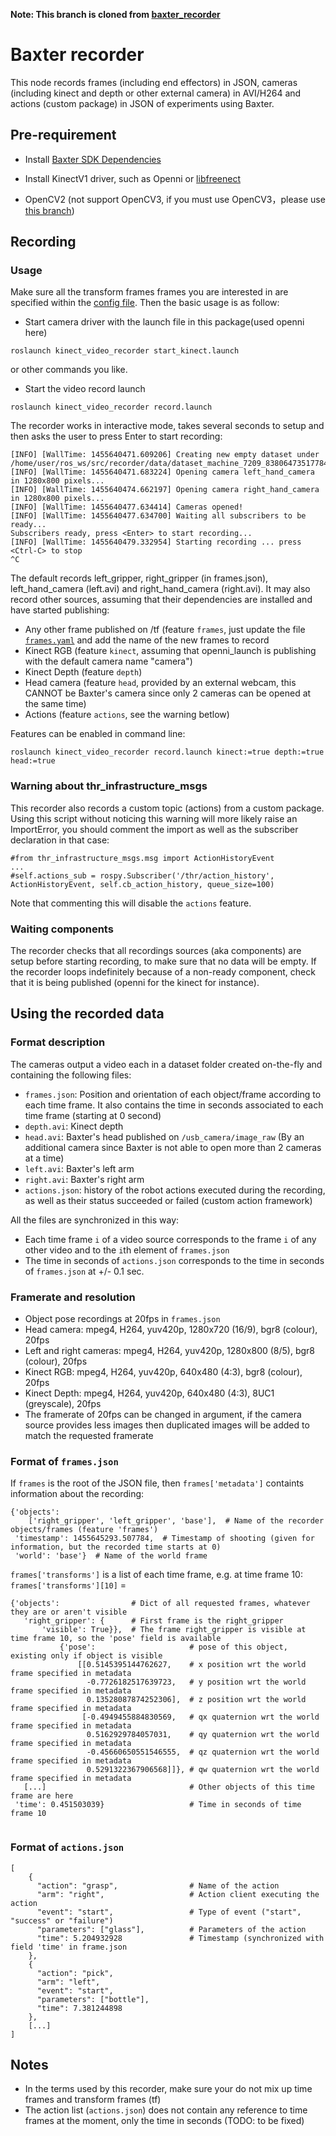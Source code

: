 **Note: This branch is cloned from [baxter_recorder](https://github.com/baxter-flowers/recorder)** 
# Baxter recorder
This node records frames (including end effectors) in JSON, cameras (including kinect and depth or other external camera) in AVI/H264 and actions (custom package) in JSON of experiments using Baxter.

## Pre-requirement

- Install [Baxter SDK Dependencies](https://sdk.rethinkrobotics.com/wiki/Workstation_Setup)

- Install KinectV1 driver, such as Openni or [libfreenect](https://github.com/OpenKinect/libfreenect)

- OpenCV2 (not support OpenCV3, if you must use OpenCV3，please use [this branch](https://github.com/lyh458/kinect_video_recorder/tree/kinectv1))

## Recording
### Usage
Make sure all the transform frames frames you are interested in are specified within the [config file](config/frames.yaml). Then the basic usage is as follow:

- Start camera driver with the launch file in this package(used openni here)
```
roslaunch kinect_video_recorder start_kinect.launch
```
or other commands you like.

- Start the video record launch
```
roslaunch kinect_video_recorder record.launch
```
The recorder works in interactive mode, takes several seconds to setup and then asks the user to press Enter to start recording:
```
[INFO] [WallTime: 1455640471.609206] Creating new empty dataset under /home/user/ros_ws/src/recorder/data/dataset_machine_7209_8380647351778469359
[INFO] [WallTime: 1455640471.683224] Opening camera left_hand_camera in 1280x800 pixels...
[INFO] [WallTime: 1455640474.662197] Opening camera right_hand_camera in 1280x800 pixels...
[INFO] [WallTime: 1455640477.634414] Cameras opened!
[INFO] [WallTime: 1455640477.634700] Waiting all subscribers to be ready...
Subscribers ready, press <Enter> to start recording...
[INFO] [WallTime: 1455640479.332954] Starting recording ... press <Ctrl-C> to stop
^C
```
The default records left_gripper, right_gripper (in frames.json), left_hand_camera (left.avi) and right_hand_camera (right.avi).
It may also record other sources, assuming that their dependencies are installed and have started publishing:
- Any other frame published on /tf (feature `frames`, just update the file [`frames.yaml`](config/frames.yaml) and add the name of the new frames to record
- Kinect RGB (feature `kinect`, assuming that openni_launch is publishing with the default camera name "camera")
- Kinect Depth (feature `depth`)
- Head camera (feature `head`, provided by an external webcam, this CANNOT be Baxter's camera since only 2 cameras can be opened at the same time)
- Actions (feature `actions`, see the warning betlow)

Features can be enabled in command line:
```
roslaunch kinect_video_recorder record.launch kinect:=true depth:=true head:=true
```

### Warning about thr_infrastructure_msgs
This recorder also records a custom topic (actions) from a custom package.
Using this script without noticing this warning will more likely raise an ImportError, you should comment the import as well as the subscriber declaration in that case:
```
#from thr_infrastructure_msgs.msg import ActionHistoryEvent
...
#self.actions_sub = rospy.Subscriber('/thr/action_history', ActionHistoryEvent, self.cb_action_history, queue_size=100)
```
Note that commenting this will disable the `actions` feature.

### Waiting components
The recorder checks that all recordings sources (aka components) are setup before starting recording, to make sure that no data will be empty.
If the recorder loops indefinitely because of a non-ready component, check that it is being published (openni for the kinect for instance).

## Using the recorded data
### Format description
The cameras output a video each in a dataset folder created on-the-fly and containing the following files:

- `frames.json`: Position and orientation of each object/frame according to each time frame. It also contains the time in seconds associated to each time frame (starting at 0 second)
- `depth.avi`: Kinect depth
- `head.avi`: Baxter's head published on `/usb_camera/image_raw` (By an additional camera since Baxter is not able to open more than 2 cameras at a time)
- `left.avi`: Baxter's left arm
- `right.avi`: Baxter's right arm
- `actions.json`: history of the robot actions executed during the recording, as well as their status succeeded or failed (custom action framework)

All the files are synchronized in this way:
- Each time frame `i` of a video source corresponds to the frame `i` of any other video and to the `i`th element of `frames.json`
- The time in seconds of `actions.json` corresponds to the time in seconds of `frames.json` at +/- 0.1 sec.

### Framerate and resolution

- Object pose recordings at 20fps in `frames.json`
- Head camera: mpeg4, H264, yuv420p, 1280x720 (16/9), bgr8 (colour), 20fps
- Left and right cameras: mpeg4, H264, yuv420p, 1280x800 (8/5), bgr8 (colour), 20fps
- Kinect RGB: mpeg4, H264, yuv420p, 640x480 (4:3), bgr8 (colour), 20fps
- Kinect Depth: mpeg4, H264, yuv420p, 640x480 (4:3), 8UC1 (greyscale), 20fps
- The framerate of 20fps can be changed in argument, if the camera source provides less images then duplicated images will be added to match the requested framerate

### Format of `frames.json`

If `frames` is the root of the JSON file, then `frames['metadata']` containts information about the recording:
```
{'objects':
    ['right_gripper', 'left_gripper', 'base'],  # Name of the recorder objects/frames (feature 'frames')
 'timestamp': 1455645293.507784,  # Timestamp of shooting (given for information, but the recorded time starts at 0)
 'world': 'base'}  # Name of the world frame
```
`frames['transforms']` is a list of each time frame, e.g. at time frame 10:
`frames['transforms'][10]` =
```
{'objects':                # Dict of all requested frames, whatever they are or aren't visible
   'right_gripper': {      # First frame is the right_gripper
       'visible': True}},  # The frame right_gripper is visible at time frame 10, so the 'pose' field is available
           {'pose':                     # pose of this object, existing only if object is visible
               [[0.5145395144762627,    # x position wrt the world frame specified in metadata
                 -0.7726182517639723,   # y position wrt the world frame specified in metadata
                 0.13528087874252306],  # z position wrt the world frame specified in metadata
                [-0.4949455884830569,   # qx quaternion wrt the world frame specified in metadata
                 0.5162929784057031,    # qy quaternion wrt the world frame specified in metadata
                 -0.45660650551546555,  # qz quaternion wrt the world frame specified in metadata
                 0.5291322367906568]]}, # qw quaternion wrt the world frame specified in metadata
   [...]                                # Other objects of this time frame are here
 'time': 0.451503039}                   # Time in seconds of time frame 10
 
```
### Format of `actions.json`

```
[
    {
      "action": "grasp",                # Name of the action
      "arm": "right",                   # Action client executing the action
      "event": "start",                 # Type of event ("start", "success" or "failure")
      "parameters": ["glass"],          # Parameters of the action
      "time": 5.204932928               # Timestamp (synchronized with field 'time' in frame.json
    },
    {
      "action": "pick",
      "arm": "left",
      "event": "start",
      "parameters": ["bottle"],
      "time": 7.381244898
    },
    [...]
]
```

## Notes
 - In the terms used by this recorder, make sure your do not mix up time frames and transform frames (tf)
 - The action list (`actions.json`) does not contain any reference to time frames at the moment, only the time in seconds (TODO: to be fixed)
